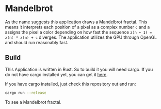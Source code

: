 # Mandelbrot

As the name suggests this application draws a Mandelbrot fractal. This means it interprets each
position of a pixel as a complex number `c` and a assigns the pixel a color depending on how fast
the sequence `z(n + 1) = z(n) * z(n) + c` diverges. The application utilizes the GPU through OpenGL
and should run reasonably fast.

## Build

This Application is written in Rust. So to build it you will need cargo. If you do not have cargo
installed yet, you can get it [here](https://rustup.rs).

If you have cargo installed, just check this repository out and run:

```bash
cargo run --release
```

To see a Mandelbrot fractal.